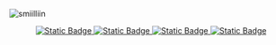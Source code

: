 
![smiilliin](https://github.com/user-attachments/assets/8db1b84d-acac-4ac9-acc4-f7f4480cd8b4)

<p align='center'>
  <a href="https://instagram.com/smiilliin">
    <img alt="Static Badge" src="https://img.shields.io/badge/instagram-E500D2?style=for-the-badge">
  </a>
  <a href="https://smiilliin.com">
    <img alt="Static Badge" src="https://img.shields.io/badge/smiilliin-ffffff?style=for-the-badge">
  </a>
  <a href="https://velog.io/@smiilliin">
    <img alt="Static Badge" src="https://img.shields.io/badge/velog-20C997?style=for-the-badge">
  </a>
  <a href="mailto:smiilliindeveloper@gamil.com">
    <img alt="Static Badge" src="https://img.shields.io/badge/mail-EA4335?style=for-the-badge">
  </a>
</p>
